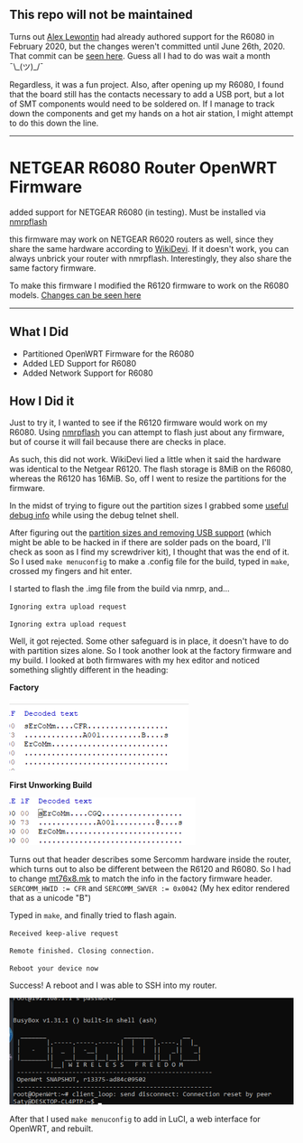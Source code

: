 ## This repo will not be maintained

Turns out [Alex Lewontin](https://github.com/alexclewontin) had already authored support for the R6080 in February 2020, but the changes weren't committed until June 26th, 2020. That commit can be [seen here](https://github.com/openwrt/openwrt/commit/bd49f2c9848ec10c7c7b41eaa14ac6c26e2bc977). Guess all I had to do was wait a month ¯\\\_(ツ)_/¯

Regardless, it was a fun project. Also, after opening up my R6080, I found that the board still has the contacts necessary to add a USB port, but a lot of SMT components would need to be soldered on. If I manage to track down the components and get my hands on a hot air station, I might attempt to do this down the line.

---
# NETGEAR R6080 Router OpenWRT Firmware

added support for NETGEAR R6080 (in testing). Must be installed via [nmrpflash](https://github.com/jclehner/nmrpflash)

this firmware may work on NETGEAR R6020 routers as well, since they share the same hardware according to [WikiDevi](https://wikidevi.wi-cat.ru/Netgear_R6120). If it doesn't work, you can always unbrick your router with nmrpflash. Interestingly, they also share the same factory firmware.

To make this firmware I modified the R6120 firmware to work on the R6080 models. [Changes can be seen here](https://github.com/techbeast34/openwrt-r6080/commit/65c7164853df43e00831e8263b86f60771a4c910)

---
## What I Did
- Partitioned OpenWRT Firmware for the R6080
- Added LED Support for R6080
- Added Network Support for R6080

## How I Did it
Just to try it, I wanted to see if the R6120 firmware would work on my R6080. Using [nmrpflash](https://github.com/jclehner/nmrpflash) you can attempt to flash just about any firmware, but of course it will fail because there are checks in place.

As such, this did not work. WikiDevi lied a little when it said the hardware was identical to the Netgear R6120. The flash storage is 8MiB on the R6080, whereas the R6120 has 16MiB. So, off I went to resize the partitions for the firmware.

In the midst of trying to figure out the partition sizes I grabbed some [useful debug info](https://raw.githubusercontent.com/techbeast34/openwrt-r6080/master/r6080) while using the debug telnet shell.

After figuring out the [partition sizes and removing USB support](https://raw.githubusercontent.com/techbeast34/openwrt-r6080/65c7164853df43e00831e8263b86f60771a4c910/target/linux/ramips/dts/mt7628an_netgear_r6080.dts) (which might be able to be hacked in if there are solder pads on the board, I'll check as soon as I find my screwdriver kit), I thought that was the end of it. So I used `make menuconfig` to make a .config file for the build, typed in `make`, crossed my fingers and hit enter.

I started to flash the .img file from the build via nmrp, and...

`Ignoring extra upload request`

`Ignoring extra upload request`

Well, it got rejected. Some other safeguard is in place, it doesn't have to do with partition sizes alone. So I took another look at the factory firmware and my build. I looked at both firmwares with my hex editor and noticed something slightly different in the heading: 

**Factory**

![Factory Image Header](https://github.com/techbeast34/openwrt-r6080/blob/master/r6080%20factory%20header.png?)

**First Unworking Build**

![Header For OpenWRT Build](https://github.com/techbeast34/openwrt-r6080/blob/master/r6080%20first%20unworking%20build.png)

Turns out that header describes some Sercomm hardware inside the router, which turns out to also be different between the R6120 and R6080. So I had to change [mt76x8.mk](https://raw.githubusercontent.com/techbeast34/openwrt-r6080/65c7164853df43e00831e8263b86f60771a4c910/target/linux/ramips/image/mt76x8.mk) to match the info in the factory firmware header. `SERCOMM_HWID := CFR` and `SERCOMM_SWVER := 0x0042` (My hex editor rendered that as a unicode "B")

Typed in `make`, and finally tried to flash again.

`Received keep-alive request`

`Remote finished. Closing connection.`

`Reboot your device now`

Success! A reboot and I was able to SSH into my router.

![SSH](https://github.com/techbeast34/openwrt-r6080/blob/master/ssh%20shell.png?raw=true)

After that I used `make menuconfig` to add in LuCI, a web interface for OpenWRT, and rebuilt.
